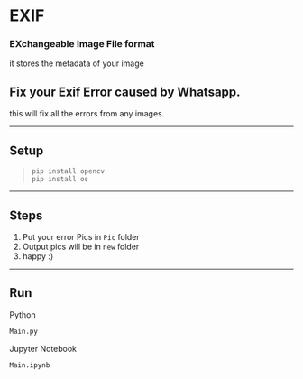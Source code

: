 # EXIF
### EXchangeable Image File format
it stores the metadata of your image

## Fix your Exif Error caused by Whatsapp.
this will fix all the errors from any images.

---
## Setup
> ```console
> pip install opencv
> pip install os
> ```
---
## Steps
1. Put your error Pics in `Pic` folder
2. Output pics will be in `new` folder
3. happy :)

--- 
## Run

Python
``` python 
Main.py
```
Jupyter Notebook
``` python 
Main.ipynb
```